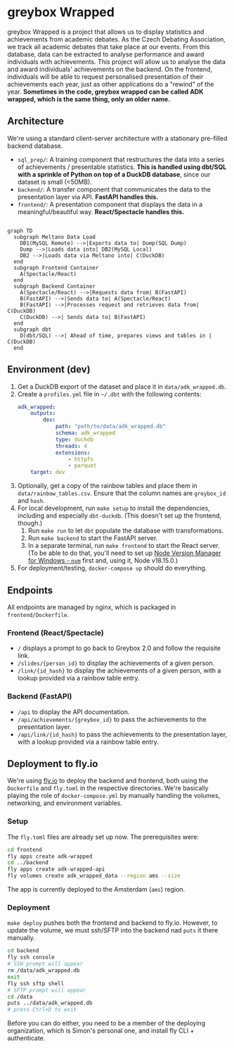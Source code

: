# greybox Wrapped

greybox Wrapped is a project that allows us to display statistics and achievements from academic debates.
As the Czech Debating Association, we track all academic debates that take place at our events. From this database, data can be extracted to analyse performance and award individuals with achievements.
This project will allow us to analyse the data and award individuals' achievements on the backend. On the frontend, individuals will be able to request personalised presentation of their achievements each year, just as other applications do a "rewind" of the year.
**Sometimes in the code, greybox wrapped can be called ADK wrapped, which is the same thing, only an older name.**

## Architecture

We're using a standard client-server architecture with a stationary pre-filled backend database.

- `sql_prep/`: A training component that restructures the data into a series of achievements / presentable statistics. **This is handled using dbt/SQL with a sprinkle of Python on top of a DuckDB database**, since our dataset is small (&lt;50MB).
- `backend/`: A transfer component that communicates the data to the presentation layer via API. **FastAPI handles this.**
- `frontend/`: A presentation component that displays the data in a meaningful/beautiful way. **React/Spectacle handles this.**

```mermaid

graph TD
  subgraph Meltano Data Load
    DB1(MySQL Remote) -->|Exports data to| Dump(SQL Dump)
    Dump -->|Loads data into| DB2(MySQL Local)
    DB2 -->|Loads data via Meltano into| C(DuckDB)
  end
  subgraph Frontend Container
    A(Spectacle/React)
  end
  subgraph Backend Container
    A(Spectacle/React) -->|Requests data from| B(FastAPI)
    B(FastAPI) -->|Sends data to| A(Spectacle/React)
    B(FastAPI) -->|Processes request and retrieves data from| C(DuckDB)
    C(DuckDB) -->| Sends data to| B(FastAPI)
  end
  subgraph dbt
    D(dbt/SQL) -->| Ahead of time, prepares views and tables in | C(DuckDB)
  end

```

## Environment (dev)


1. Get a DuckDB export of the dataset and place it in `data/adk_wrapped.db`.
2. Create a `profiles.yml` file in `~/.dbt` with the following contents:
    ```yaml
    adk_wrapped:
        outputs:
            dev:
                path: "path/to/data/adk_wrapped.db"
                schema: adk_wrapped
                type: duckdb
                threads: 4
                extensions:
                    - httpfs
                    - parquet
        target: dev
    ```
2. Optionally, get a copy of the rainbow tables and place them in `data/rainbow_tables.csv`. Ensure that the column names are `greybox_id` and `hash`.
3. For local development, run `make setup` to install the dependencies, including and especially `dbt-duckdb`. (This doesn't set up the frontend, though.)
    1. Run `make run` to let `dbt` populate the database with transformations.
    2. Run `make backend` to start the FastAPI server.
    3. In a separate terminal, run `make frontend` to start the React server. (To be able to do that, you'll need to set up [Node Version Manager for Windows - `nvm`](https://github.com/coreybutler/nvm-windows) first and, using it, Node v18.15.0.)
4. For deployment/testing, `docker-compose up` should do everything.

## Endpoints

All endpoints are managed by nginx, which is packaged in `frontend/Dockerfile`.

### Frontend (React/Spectacle)

- `/` displays a prompt to go back to Greybox 2.0 and follow the requisite link.
- `/slides/{person_id}` to display the achievements of a given person.
- `/link/{id_hash}` to display the achievements of a given person, with a lookup provided via a rainbow table entry.

### Backend (FastAPI)

- `/api` to display the API documentation.
- `/api/achievements/{greybox_id}` to pass the achievements to the presentation layer.
- `/api/link/{id_hash}` to pass the achievements to the presentation layer, with a lookup provided via a rainbow table entry.

## Deployment to fly.io

We're using [fly.io](https://fly.io) to deploy the backend and frontend, both using the `Dockerfile` and `fly.toml` in the respective directories. We're basically playing the role of `docker-compose.yml` by manually handling the volumes, networking, and environment variables.

### Setup

The `fly.toml` files are already set up now. The prerequisites were:

```bash
cd frontend
fly apps create adk-wrapped
cd ../backend
fly apps create adk-wrapped-api
fly volumes create adk_wrapped_data --region ams --size
```

The app is currently deployed to the Amsterdam (`ams`) region.

### Deployment

`make deploy` pushes both the frontend and backend to fly.io. However, to update the volume, we must ssh/SFTP into the backend nad `puts` it there manually.

```bash
cd backend
fly ssh console
# SSH prompt will appear
rm /data/adk_wrapped.db
exit
fly ssh sftp shell
# SFTP prompt will appear
cd /data
puts ../data/adk_wrapped.db
# press Ctrl+D to exit
```

Before you can do either, you need to be a member of the deploying organization, which is Simon's personal one, and install fly CLI + authenticate.
